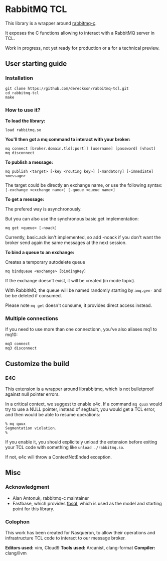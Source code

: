# RabbitMQ TCL

This library is a wrapper around [rabbitmq-c](https://github.com/alanxz/rabbitmq-c).

It exposes the C functions allowing to interact with a RabbitMQ server in TCL.

Work in progress, not yet ready for production or a for a technical preview.

## User starting guide

### Installation

```
git clone https://github.com/dereckson/rabbitmq-tcl.git
cd rabbitmq-tcl
make
```

### How to use it?

**To load the library:**

```
load rabbitmq.so
```

**You'll then got a mq command to interact with your broker:**

```
mq connect [broker.domain.tld[:port]] [username] [password] [vhost]
mq disconnect
```

**To publish a message:**

```
mq publish <target> [-key <routing key>] [-mandatory] [-immediate] <message>
```

The target could be directly an exchange name, or use the following syntax:
`[-exchange <exchange name>] [-queue <queue name>]`

**To get a message:**

The prefered way is asynchronously.

But you can also use the synchronous basic.get implementation:

```
mq get <queue> [-noack]
```

Currently, basic.ack isn't implemented, so add -noack if you don't want the
broker send again the same messages at the next session.

**To bind a queue to an exchange:**

Creates a temporary autodelete queue

```
mq bindqueue <exchange> [bindingKey]
```

If the exchange doesn't exist, it will be created (in mode topic).

With RabbitMQ, the queue will be named randomly starting by `amq.gen-` and be
be deleted if consumed.

Please note `mq get` doesn't consume, it provides direct access instead.

### Multiple connections

If you need to use more than one connectionn, you've also aliases mq1 to mq10:

```
mq3 connect
mq3 disconnect
```

## Customize the build

### E4C

This extension is a wrapper around librabbitmq, which is not bulletproof against
null pointer errors.

In a critical context, we suggest to enable e4c. If a command `mq quux` would
try to use a NULL pointer, instead of segfault, you would get a TCL error,
and then would be able to resume operations:
```
% mq quux
Segmentation violation.
%
```

If you enable it, you should explicitely unload the extension before exiting
your TCL code with something like `unload ./rabbitmq.so`.

If not, e4c will throw a ContextNotEnded exception.

## Misc

### Acknowledgment

* Alan Antonuk, rabbitmq-c maintainer
* Fastbase, which provides [fbsql](http://www.fastbase.co.nz/fbsql/fbsql.c),
  which is used as the model and starting point for this library.

### Colophon

This work has been created for Nasqueron, to allow their operations and
infrastructure TCL code to interact to our message broker.

**Editors used:** vim, Cloud9
**Tools used:** Arcanist, clang-format
**Compiler:** clang/llvm
